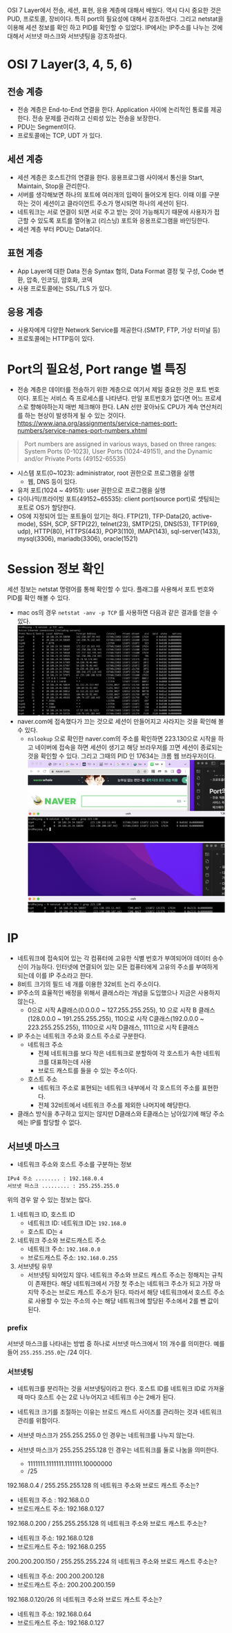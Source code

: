 OSI 7 Layer에서 전송, 세션, 표현, 응용 계층에 대해서 배웠다. 역시 다시 중요한 것은 PUD, 프로토콜, 장비이다. 특히 port의 필요성에 대해서 강조하셨다. 그리고 netstat을 이용해 세션 정보를 확인 하고 PID를 확인할 수 있었다. IP에서는 IP주소를 나누는 것에 대해서 서브넷 마스크와 서브넷팅을 강조하셨다. 


# OSI 7 Layer(3, 4, 5, 6)
## 전송 계층 
- 전송 계층은 End-to-End 연결을 한다. Application 사이에 논리적인 통로를 제공한다. 전송 문제를 관리하고 신뢰성 있는 전송을 보장한다.
- PDU는 Segment이다.
- 프로토콜에는 TCP, UDT 가 있다.

## 세션 계층
- 세션 계층은 호스트간의 연결을 한다. 응용프로그램 사이에서 통신을 Start, Maintain, Stop을 관리한다.
- 서버를 생각해보면 하나의 포트에 여러개의 입력이 들어오게 된다. 이때 이를 구분하는 것이 세션이고 클라이언트 주소가 명시되면 하나의 세션이 된다. 
- 네트워크는 서로 연결이 되면 서로 주고 받는 것이 가능해지기 때문에 사용자가 접근할 수 있도록 포트를 열어놓고 (리스닝) 포트와 응용프로그램을 바인딩한다.
- 세션 계층 부터 PDU는 Data이다.

## 표현 계층
- App Layer에 대한 Data 전송 Syntax 협의, Data Format 결정 및 구성, Code 변환, 압축, 인코딩, 암호화, 코덱
- 사용 프로토콜에는 SSL/TLS 가 있다.

## 응용 계층
- 사용자에게 다양한 Network Service를 제공한다.(SMTP, FTP, 가상 터미널 등)
- 프로토콜에는 HTTP등이 있다.

# Port의 필요성, Port range 별 특징
- 전송 계층은 데이터를 전송하기 위한 계층으로 여기서 제일 중요한 것은 포트 번호이다. 포트는 서비스 즉 프로세스를 나타낸다. 만일 포트번호가 없다면 어느 프로세스로 향해야하는지 매번 체크해야 한다. LAN 선만 꽂아놔도 CPU가 계속 연산처리를 하는 현상이 발생하게 될 수 있는 것이다. 
https://www.iana.org/assignments/service-names-port-numbers/service-names-port-numbers.xhtml
>Port numbers are assigned in various ways, based on three ranges: System Ports (0-1023), User Ports (1024-49151), and the Dynamic and/or Private Ports (49152-65535)

- 시스템 포트(0~1023): administrator, root 권한으로 프로그램을 실행
	- 웹, DNS 등이 있다.
- 유저 포트(1024 ~ 49151): user 권한으로 프로그램을 실행
- 다이나믹/프라이빗 포트(49152~65535): client port(source port)로 셋팅되는 포트로 OS가 할당한다.
- OS에 지정되어 있는 포트들이 있기는 하다. FTP(21), TFP-Data(20, active-mode), SSH, SCP, SFTP(22), telnet(23), SMTP(25), DNS(53), TFTP(69, udp), HTTP(80), HTTPS(443), POP3(110), IMAP(143), sql-server(1433), mysql(3306), mariadb(3306), oracle(1521)

# Session 정보 확인
세션 정보는 netstat 명령어를 통해 확인할 수 있다. 플래그를 사용해서 포트 번호와 PID를 확인 해볼 수 있다. 
- mac os의 경우 `netstat -anv -p TCP` 를 사용하면 다음과 같은 결과를 얻을 수 있다.
![](images/Pasted%20image%2020221220184211.png)
- naver.com에 접속했다가 끄는 것으로 세션이 만들어지고 사라지는 것을 확인해 볼 수 있다. 
	- `nslookup` 으로 확인한 naver.com의 주소를 확인하면 223.130으로 시작을 하고 네이버에 접속을 하면 세션이 생기고 해당 브라우저를 끄면 세션이 종료되는 것을 확인할 수 있다. 그리고 그때의 PID 인 17634는 크롬 웹 브라우저이다.
![](images/Pasted%20image%2020221220184611.png)
![](images/Pasted%20image%2020221220184712.png)

# IP
- 네트워크에 접속되어 있는 각 컴퓨터에 고유한 식별 번호가 부여되어야 데이터 송수신이 가능하다. 인터넷에 연결되어 있는 모든 컴퓨터에게 고유의 주소를 부여하게 되는데 이를 IP 주소라고 한다. 
- 8비트 크기의 필드 네 개를 이용한 32비트 논리 주소이다. 
- IP주소의 효율적인 배정을 위해서 클래스라는 개념을 도입했으나 지금은 사용하지 않는다.
	- 0으로 시작 A클래스(0.0.0.0 ~ 127.255.255.255), 10 으로 시작 B 클래스(128.0.0.0 ~ 191.255.255.255), 110으로 시작 C클래스(192.0.0.0 ~ 223.255.255.255), 1110으로 시작 D클래스, 1111으로 시작 E클래스
- IP 주소는 네트워크 주소와 호스트 주소로 구분한다.
	- 네트워크 주소
		- 전체 네트워크를 보다 작은 네트워크로 분할하여 각 호스트가 속한 네트워크를 대표하는데 사용
		- 브로드 캐스트를 들을 수 있는 주소이다.
	- 호스트 주소
		- 네트워크 주소로 표현되는 네트워크 내부에서 각 호스트의 주소를 표현한다.
		- 전체 32비트에서 네트워크 주소를 제외한 나머지에 해당한다.
- 클래스 방식을 추구하고 있지는 않지만 D클래스와 E클래스는 남아있기에 해당 주소에는 IP를 할당할 수 없다.

## 서브넷 마스크
- 네트워크 주소와 호스트 주소를 구분하는 정보
```
IPv4 주소 ........ : 192.168.0.4
서브넷 마스크 ......... : 255.255.255.0
```
위의 경우 알 수 있는 정보는 많다.
1. 네트워크 ID, 호스트 ID
	- 네트워크 ID: 네트워크 ID는 `192.168.0` 
	- 호스트 ID는 `4` 
2. 네트워크 주소와 브로드캐스트 주소
	- 네트워크 주소: `192.168.0.0`
	- 브로드캐스트 주소: `192.168.0.255`
3. 서브넷팅 유무
	- 서브넷팅 되어있지 않다.
네트워크 주소와 브로드 캐스트 주소는 정해지는 규칙이 존재한다. 해당 네트워크에서 가장 첫 주소는 네트워크 주소가 되고 가장 마지막 주소는 브로드 캐스트 주소가 된다. 따라서 해당 네트워크에서 호스트 주소로 사용할 수 있는 주소의 수는 해당 네트워크에 할당된 주소에서 2를 뺀 값이 된다.

### prefix
서브넷 마스크를 나타내는 방법 중 하나로 서브넷 마스크에서 1의 개수를 의미한다. 예를 들어 `255.255.255.0`는 /24 이다. 

### 서브넷팅
- 네트워크를 분리하는 것을 서브넷팅이라고 한다. 호스트 ID를 네트워크 ID로 가져올 때 마다 호스트 수는 2로 나누어지고 네트워크 수는 2배가 된다.
- 네트워크 크기를 조절하는 이유는 브로드 캐스트 사이즈를 관리하는 것과 네트워크 관리를 위함이다.

- 서브넷 마스크가 255.255.255.0 인 경우는 네트워크를 나누지 않는다.
- 서브넷 마스크가 255.255.255.128 인 경우는 네트워크를 둘로 나눔을 의미한다.
	- 1111111.1111111.1111111.10000000 
	- /25

192.168.0.4 / 255.255.255.128 의 네트워크 주소와 브로드 캐스트 주소는?
- 네트워크 주소 : 192.168.0.0
- 브로드캐스트 주소: 192.168.0.127

192.168.0.200 / 255.255.255.128 의 네트워크 주소와 브로드 캐스트 주소는?
- 네트워크 주소: 192.168.0.128
- 브로드캐스트 주소: 192.168.0.255

200.200.200.150 / 255.255.255.224 의 네트워크 주소와 브로드 캐스트 주소는?
- 네트워크 주소: 200.200.200.128
- 브로드캐스트 주소: 200.200.200.159

192.168.0.120/26 의 네트워크 주소와 브로드 캐스트 주소는?
- 네트워크 주소: 192.168.0.64
- 브로드캐스트 주소: 192.168.0.127





